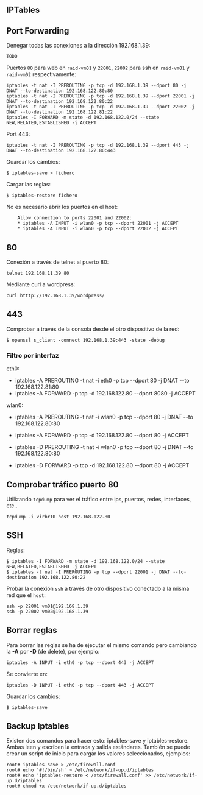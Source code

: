 ## IPTables

## Port Forwarding

Denegar todas las conexiones a la dirección 192.168.1.39:

```shell
TODO
```

Puertos `80` para web en `raid-vm01` y `22001`, `22002` para ssh en `raid-vm01` y `raid-vm02` respectivamente:

```shell
iptables -t nat -I PREROUTING -p tcp -d 192.168.1.39 --dport 80 -j DNAT --to-destination 192.168.122.80:80
iptables -t nat -I PREROUTING -p tcp -d 192.168.1.39 --dport 22001 -j DNAT --to-destination 192.168.122.80:22
iptables -t nat -I PREROUTING -p tcp -d 192.168.1.39 --dport 22002 -j DNAT --to-destination 192.168.122.81:22
iptables -I FORWARD -m state -d 192.168.122.0/24 --state NEW,RELATED,ESTABLISHED -j ACCEPT
```

Port 443:

```shell
iptables -t nat -I PREROUTING -p tcp -d 192.168.1.39 --dport 443 -j DNAT --to-destination 192.168.122.80:443
```

Guardar los cambios:

```shell
$ iptables-save > fichero
```

Cargar las reglas:

```shell
$ iptables-restore fichero
```

No es necesario abrir los puertos en el host:

```shell
    Allow connection to ports 22001 and 22002:
    * iptables -A INPUT -i wlan0 -p tcp --dport 22001 -j ACCEPT
    * iptables -A INPUT -i wlan0 -p tcp --dport 22002 -j ACCEPT
```

## 80

Conexión a través de telnet al puerto 80:

```shell
telnet 192.168.11.39 80
```

Mediante curl a wordpress:

```shell
curl htttp://192.168.1.39/wordpress/
```

## 443

Comprobar a través de la consola desde el otro dispositivo de la red:

```shell
$ openssl s_client -connect 192.168.1.39:443 -state -debug
```

### Filtro por interfaz

eth0:

* iptables -A PREROUTING -t nat -i eth0 -p tcp --dport 80 -j DNAT --to 192.168.122.81:80
* iptables -A FORWARD -p tcp -d 192.168.122.80 --dport 8080 -j ACCEPT

wlan0:

* iptables -A PREROUTING -t nat -i wlan0 -p tcp --dport 80 -j DNAT --to 192.168.122.80:80
* iptables -A FORWARD -p tcp -d 192.168.122.80 --dport 80 -j ACCEPT

* iptables -D PREROUTING -t nat -i wlan0 -p tcp --dport 80 -j DNAT --to 192.168.122.80:80
* iptables -D FORWARD -p tcp -d 192.168.122.80 --dport 80 -j ACCEPT

## Comprobar tráfico puerto 80

Utilizando `tcpdump` para ver el tráfico entre ips, puertos, redes, interfaces, etc..

```shell
tcpdump -i virbr10 host 192.168.122.80
```

## SSH

Reglas:

```shell
$ iptables -I FORWARD -m state -d 192.168.122.0/24 --state NEW,RELATED,ESTABLISHED -j ACCEPT
$ iptables -t nat -I PREROUTING -p tcp --dport 22001 -j DNAT --to-destination 192.168.122.80:22
```

Probar la conexión `ssh` a través de otro dispositivo conectado a la misma red que el `host`:

```shell
ssh -p 22001 vm01@192.168.1.39
ssh -p 22002 vm02@192.168.1.39
```

## Borrar reglas

Para borrar las reglas se ha de ejecutar el mismo comando pero cambiando la **-A** por **-D** (de delete), por ejemplo:

```shell
iptables -A INPUT -i eth0 -p tcp --dport 443 -j ACCEPT
```

Se convierte en:

```shell
iptables -D INPUT -i eth0 -p tcp --dport 443 -j ACCEPT
```

Guardar los cambios:

```shell
$ iptables-save
```

## Backup Iptables

Existen dos comandos para hacer esto: iptables-save y iptables-restore. Ambas leen y escriben la entrada y salida estándares. También se puede crear un script de inicio para cargar los valores seleccionados, ejemplos:

```shell
root# iptables-save > /etc/firewall.conf
root# echo '#!/bin/sh' > /etc/network/if-up.d/iptables
root# echo 'iptables-restore < /etc/firewall.conf' >> /etc/network/if-up.d/iptables
root# chmod +x /etc/network/if-up.d/iptables
```

